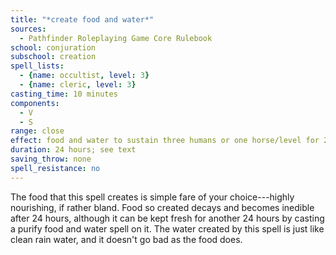 ```yaml
---
title: "*create food and water*"
sources:
  - Pathfinder Roleplaying Game Core Rulebook
school: conjuration
subschool: creation
spell_lists:
  - {name: occultist, level: 3}
  - {name: cleric, level: 3}
casting_time: 10 minutes
components:
  - V
  - S
range: close
effect: food and water to sustain three humans or one horse/level for 24 hours
duration: 24 hours; see text
saving_throw: none
spell_resistance: no
---
```


The food that this spell creates is simple fare of your choice---highly nourishing, if rather bland. Food so created decays and becomes inedible after 24 hours, although it can be kept fresh for another 24 hours by casting a purify food and water spell on it. The water created by this spell is just like clean rain water, and it doesn't go bad as the food does.

